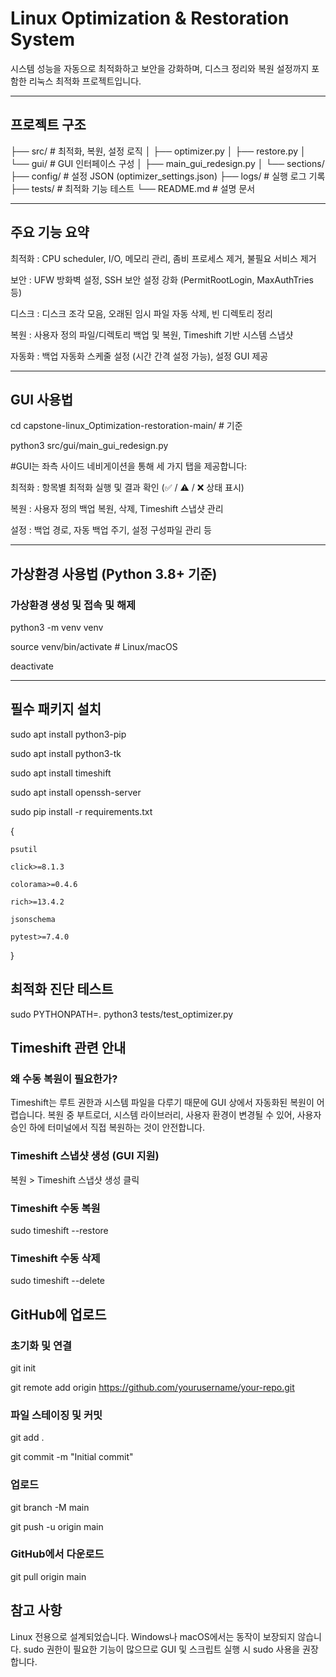 # Linux Optimization & Restoration System

시스템 성능을 자동으로 최적화하고 보안을 강화하며, 디스크 정리와 복원 설정까지 포함한 리눅스 최적화 프로젝트입니다.

---

## 프로젝트 구조

├── src/                  # 최적화, 복원, 설정 로직
│   ├── optimizer.py
│   ├── restore.py
│   └── gui/              # GUI 인터페이스 구성
│       ├── main_gui_redesign.py
│       └── sections/
├── config/               # 설정 JSON (optimizer_settings.json)
├── logs/                 # 실행 로그 기록
├── tests/                # 최적화 기능 테스트
└── README.md             # 설명 문서

---

## 주요 기능 요약

최적화 : CPU scheduler, I/O, 메모리 관리, 좀비 프로세스 제거, 불필요 서비스 제거

보안  : UFW 방화벽 설정, SSH 보안 설정 강화 (PermitRootLogin, MaxAuthTries 등)

디스크 : 디스크 조각 모음, 오래된 임시 파일 자동 삭제, 빈 디렉토리 정리

복원  : 사용자 정의 파일/디렉토리 백업 및 복원, Timeshift 기반 시스템 스냅샷

자동화 : 백업 자동화 스케줄 설정 (시간 간격 설정 가능), 설정 GUI 제공

---

## GUI 사용법

cd capstone-linux_Optimization-restoration-main/ # 기준

python3 src/gui/main_gui_redesign.py

#GUI는 좌측 사이드 네비게이션을 통해 세 가지 탭을 제공합니다:

최적화 : 항목별 최적화 실행 및 결과 확인 (✅ / ⚠️ / ❌ 상태 표시)

복원 : 사용자 정의 백업 복원, 삭제, Timeshift 스냅샷 관리

설정 : 백업 경로, 자동 백업 주기, 설정 구성파일 관리 등

---

## 가상환경 사용법 (Python 3.8+ 기준)

### 가상환경 생성 및 접속 및 해제

python3 -m venv venv

source venv/bin/activate  # Linux/macOS

deactivate

---

## 필수 패키지 설치

sudo apt install python3-pip

sudo apt install python3-tk

sudo apt install timeshift

sudo apt install openssh-server

sudo pip install -r requirements.txt

{

    psutil
    
    click>=8.1.3
    
    colorama>=0.4.6
    
    rich>=13.4.2
    
    jsonschema
    
    pytest>=7.4.0
    
}

## 최적화 진단 테스트
sudo PYTHONPATH=. python3 tests/test_optimizer.py

## Timeshift 관련 안내
### 왜 수동 복원이 필요한가?
Timeshift는 루트 권한과 시스템 파일을 다루기 때문에 GUI 상에서 자동화된 복원이 어렵습니다. 복원 중 부트로더, 시스템 라이브러리, 사용자 환경이 변경될 수 있어, 사용자 승인 하에 터미널에서 직접 복원하는 것이 안전합니다.

### Timeshift 스냅샷 생성 (GUI 지원)
복원 > Timeshift 스냅샷 생성 클릭

### Timeshift 수동 복원
sudo timeshift --restore

### Timeshift 수동 삭제
sudo timeshift --delete

## GitHub에 업로드
### 초기화 및 연결
git init

git remote add origin https://github.com/yourusername/your-repo.git

### 파일 스테이징 및 커밋
git add .

git commit -m "Initial commit"

### 업로드
git branch -M main

git push -u origin main

### GitHub에서 다운로드

git pull origin main

## 참고 사항
Linux 전용으로 설계되었습니다. Windows나 macOS에서는 동작이 보장되지 않습니다.
sudo 권한이 필요한 기능이 많으므로 GUI 및 스크립트 실행 시 sudo 사용을 권장합니다.